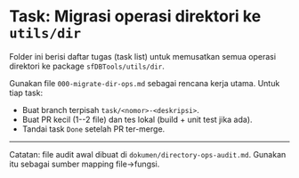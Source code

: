 # Task: Migrasi operasi direktori ke `utils/dir`

Folder ini berisi daftar tugas (task list) untuk memusatkan semua operasi direktori ke package `sfDBTools/utils/dir`.

Gunakan file `000-migrate-dir-ops.md` sebagai rencana kerja utama. Untuk tiap task:
- Buat branch terpisah `task/<nomor>-<deskripsi>`.
- Buat PR kecil (1--2 file) dan tes lokal (build + unit test jika ada).
- Tandai task `Done` setelah PR ter-merge.

---

Catatan: file audit awal dibuat di `dokumen/directory-ops-audit.md`. Gunakan itu sebagai sumber mapping file->fungsi.
